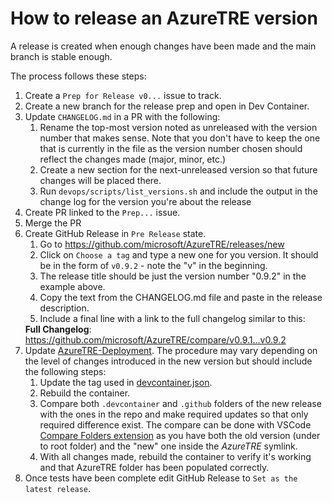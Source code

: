 # How to release an AzureTRE version

A release is created when enough changes have been made and the main branch is stable enough.

The process follows these steps:

1. Create a `Prep for Release v0...` issue to track.
2. Create a new branch for the release prep and open in Dev Container.
3. Update `CHANGELOG.md` in a PR with the following:
   1. Rename the top-most version noted as unreleased with the version number that makes sense. Note that you don't have to keep the one that is currently in the file as the version number chosen should reflect the changes made (major, minor, etc.)
   2. Create a new section for the next-unreleased version so that future changes will be placed there.
   3. Run `devops/scripts/list_versions.sh` and include the output in the change log for the version you're about the release
4. Create PR linked to the `Prep...` issue.
5. Merge the PR
6. Create GitHub Release in `Pre Release` state.
   <!-- markdownlint-disable-next-line MD034 -->
   1. Go to https://github.com/microsoft/AzureTRE/releases/new
   2. Click on `Choose a tag` and type a new one for you version. It should be in the form of `v0.9.2` - note the "v" in the beginning.
   3. The release title should be just the version number "0.9.2" in the example above.
   4. Copy the text from the CHANGELOG.md file and paste in the release description.
   5. Include a final line with a link to the full changelog similar to this:
   <!-- markdownlint-disable-next-line MD034 -->
      **Full Changelog**: https://github.com/microsoft/AzureTRE/compare/v0.9.1...v0.9.2
7. Update [AzureTRE-Deployment](https://github.com/microsoft/AzureTRE-Deployment). The procedure may vary depending on the level of changes introduced in the new version but should include the following steps:
   1. Update the tag used in [devcontainer.json](https://github.com/microsoft/AzureTRE-Deployment/blob/main/.devcontainer/devcontainer.json).
   2. Rebuild the container.
   3. Compare both `.devcontainer` and `.github` folders of the new release with the ones in the repo and make required updates so that only required difference exist.
   The compare can be done with VSCode [Compare Folders extension](https://marketplace.visualstudio.com/items?itemName=moshfeu.compare-folders) as you have both the old version (under to root folder) and the "new" one inside the _AzureTRE_ symlink.
   4. With all changes made, rebuild the container to verify it's working and that AzureTRE folder has been populated correctly.
8. Once tests have been complete edit GitHub Release to `Set as the latest release`.
